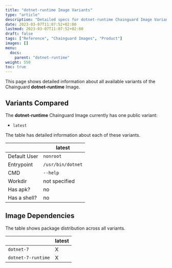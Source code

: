 ```yaml
---
title: "dotnet-runtime Image Variants"
type: "article"
description: "Detailed specs for dotnet-runtime Chainguard Image Variants"
date: 2023-03-07T11:07:52+02:00
lastmod: 2023-03-07T11:07:52+02:00
draft: false
tags: ["Reference", "Chainguard Images", "Product"]
images: []
menu:
  docs:
    parent: "dotnet-runtime"
weight: 550
toc: true
---
```


This page shows detailed information about all available variants of the Chainguard **dotnet-runtime** Image.

## Variants Compared
The **dotnet-runtime** Chainguard Image currently has one public variant: 

- `latest`

The table has detailed information about each of these variants.

|              | latest            |
|--------------|-------------------|
| Default User | `nonroot`         |
| Entrypoint   | `/usr/bin/dotnet` |
| CMD          | `--help`          |
| Workdir      | not specified     |
| Has apk?     | no                |
| Has a shell? | no                |

## Image Dependencies
The table shows package distribution across all variants.

|                    | latest |
|--------------------|--------|
| `dotnet-7`         | X      |
| `dotnet-7-runtime` | X      |
